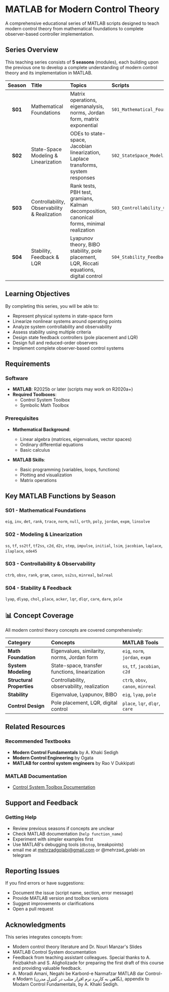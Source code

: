 # MATLAB for Modern Control Theory

A comprehensive educational series of MATLAB scripts designed to teach modern control theory from mathematical foundations to complete observer-based controller implementation.

##  Series Overview

This teaching series consists of **5 seasons** (modules), each building upon the previous one to develop a complete understanding of modern control theory and its implementation in MATLAB.

| Season | Title | Topics | Scripts |
|:------:|:------|:-------|:--------|
| **S01** | Mathematical Foundations | Matrix operations, eigenanalysis, norms, Jordan form, matrix exponential | `S01_Mathematical_Foundations.mlx` |
| **S02** | State-Space Modeling & Linearization | ODEs to state-space, Jacobian linearization, Laplace transforms, system responses | `S02_StateSpace_Modeling_Linearization.mlx` |
| **S03** | Controllability, Observability & Realization | Rank tests, PBH test, gramians, Kalman decomposition, canonical forms, minimal realization | `S03_Controllability_Observability_Realization.mlx` |
| **S04** | Stability, Feedback & LQR | Lyapunov theory, BIBO stability, pole placement, LQR, Riccati equations, digital control | `S04_Stability_Feedback_LQR.mlx` |


##  Learning Objectives

By completing this series, you will be able to:

- Represent physical systems in state-space form
- Linearize nonlinear systems around operating points
- Analyze system controllability and observability
- Assess stability using multiple criteria
- Design state feedback controllers (pole placement and LQR)
- Design full and reduced-order observers
- Implement complete observer-based control systems


##  Requirements

### Software
- **MATLAB**: R2025b or later (scripts may work on R2020a+)
- **Required Toolboxes**:
  - Control System Toolbox
  - Symbolic Math Toolbox

### Prerequisites
- **Mathematical Background**:
  - Linear algebra (matrices, eigenvalues, vector spaces)
  - Ordinary differential equations
  - Basic calculus
  
- **MATLAB Skills**:
  - Basic programming (variables, loops, functions)
  - Plotting and visualization
  - Matrix operations

## Key MATLAB Functions by Season

### S01 - Mathematical Foundations
`eig`, `inv`, `det`, `rank`, `trace`, `norm`, `null`, `orth`, `poly`, `jordan`, `expm`, `linsolve`

### S02 - Modeling & Linearization
`ss`, `tf`, `ss2tf`, `tf2ss`, `c2d`, `d2c`, `step`, `impulse`, `initial`, `lsim`, `jacobian`, `laplace`, `ilaplace`, `ode45`

### S03 - Controllability & Observability
`ctrb`, `obsv`, `rank`, `gram`, `canon`, `ss2ss`, `minreal`, `balreal`

### S04 - Stability & Feedback
`lyap`, `dlyap`, `chol`, `place`, `acker`, `lqr`, `dlqr`, `care`, `dare`, `pole`


## 📊 Concept Coverage

All modern control theory concepts are covered comprehensively:

| Category | Concepts | MATLAB Tools |
|:---------|:---------|:-------------|
| **Math Foundation** | Eigenvalues, similarity, norms, Jordan form | `eig`, `norm`, `jordan`, `expm` |
| **System Modeling** | State-space, transfer functions, linearization | `ss`, `tf`, `jacobian`, `c2d` |
| **Structural Properties** | Controllability, observability, realization | `ctrb`, `obsv`, `canon`, `minreal` |
| **Stability** | Eigenvalue, Lyapunov, BIBO | `eig`, `lyap`, `pole` |
| **Control Design** | Pole placement, LQR, digital control | `place`, `lqr`, `dlqr`, `care` |

## Related Resources

### Recommended Textbooks
- **Modern Control Fundamentals** by A. Khaki Sedigh
- **Modern Control Engineering** by Ogata
- **MATLAB for control system engineers** by Rao V Dukkipati


### MATLAB Documentation
- [Control System Toolbox Documentation](https://www.mathworks.com/help/control/)



##  Support and Feedback

### Getting Help
- Review previous seasons if concepts are unclear
- Check MATLAB documentation (`help function_name`)
- Experiment with simpler examples first
- Use MATLAB's debugging tools (`dbstop`, breakpoints)
- email me at mehrzadgolabi@gmail.com or @mehrzad_golabi on telegram

## Reporting Issues
If you find errors or have suggestions:
- Document the issue (script name, section, error message)
- Provide MATLAB version and toolbox versions
- Suggest improvements or clarifications
- Open a pull request

## Acknowledgments

This series integrates concepts from:
- Modern control theory literature and Dr. Nouri Manzar's Slides
- MATLAB Control System documentation
- Feedback from teaching assistant colleagues. Special thanks to A. Feizbakhsh and S. Aligholizade for preparing the first draft of this course and providing valuable feedback.
- A. Moradi Amani, Negahi be Karbord-e Narmafzar MATLAB dar Control-e Modarn (نگاهی به کاربرد نرم افزار متلب در کنترل مدرن), appendix to Modarn Control Fundamentals, by A. Khaki Sedigh.
